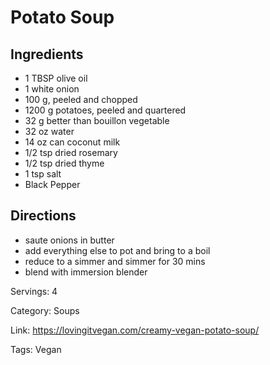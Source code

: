 # Potato Soup

## Ingredients

- 1 TBSP olive oil
- 1 white onion
- 100 g, peeled and chopped
- 1200 g potatoes, peeled and quartered
- 32 g better than bouillon vegetable
- 32 oz water
- 14 oz can coconut milk
- 1/2 tsp dried rosemary
- 1/2 tsp dried thyme
- 1 tsp salt
- Black Pepper

## Directions

- saute onions in butter
- add everything else to pot and bring to a boil
- reduce to a simmer and simmer for 30 mins
- blend with immersion blender

Servings: 4

Category: Soups

Link: https://lovingitvegan.com/creamy-vegan-potato-soup/

Tags: Vegan

